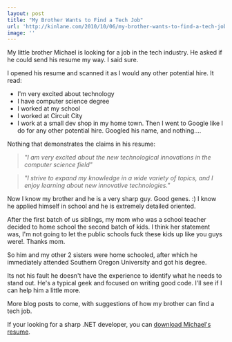 ```yaml
---
layout: post
title: "My Brother Wants to Find a Tech Job"
url: 'http://kinlane.com/2010/10/06/my-brother-wants-to-find-a-tech-job/'
image: ''
---
```


My little brother Michael is looking for a job in the tech industry. He asked if he could send his resume my way. I said sure.

I opened his resume and scanned it as I would any other potential hire. It read:

  * I'm very excited about technology
  * I have computer science degree
  * I worked at my school
  * I worked at Circuit City
  * I work at a small dev shop in my home town.
Then I went to Google like I do for any other potential hire. Googled his name, and nothing....

Nothing that demonstrates the claims in his resume:

> _"I am very excited about the new technological innovations in the computer science field"_

> _"I strive to expand my knowledge in a wide variety of topics, and I enjoy learning about new innovative technologies."_

Now I know my brother and he is a very sharp guy. Good genes. :) I know he applied himself in school and he is extremely detailed oriented.

After the first batch of us siblings, my mom who was a school teacher decided to home school the second batch of kids. I think her statement was, I'm not going to let the public schools fuck these kids up like you guys were!. Thanks mom.

So him and my other 2 sisters were home schooled, after which he immediately attended Southern Oregon University and got his degree.

Its not his fault he doesn't have the experience to identify what he needs to stand out. He's a typical geek and focused on writing good code. I'll see if I can help him a little more.

More blog posts to come, with suggestions of how my brother can find a tech job.

If your looking for a sharp .NET developer, you can [download Michael's resume][1].

   [1]: http://kinlane-productions.s3.amazonaws.com/michael-thelander-programmer-resume.pdf
